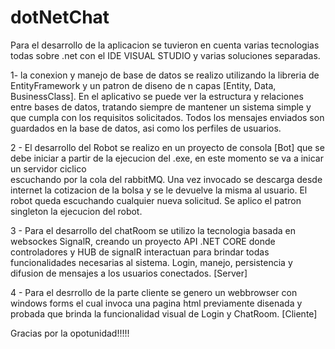 # dotNetChat

Para el desarrollo de la aplicacion se tuvieron en cuenta varias tecnologias todas sobre .net con el IDE VISUAL STUDIO y varias soluciones separadas.

1- la conexion y manejo de base de datos se realizo utilizando la libreria de EntityFramework y un patron de diseno de n capas [Entity, Data, BusinessClass].
En el aplicativo se puede ver la estructura y relaciones entre bases de datos, tratando siempre de mantener un sistema simple y que cumpla con los requisitos solicitados.
Todos los mensajes enviados son guardados en la base de datos, asi como los perfiles de usuarios.


2 - El desarrollo del Robot se realizo en un proyecto de consola [Bot] que se debe iniciar a partir de la ejecucion del .exe, en este momento se va a inicar un servidor ciclico  
escuchando por la cola del rabbitMQ. Una vez  invocado se descarga desde internet la cotizacion de la bolsa y se le devuelve la misma al usuario. El robot queda escuchando cualquier 
nueva solicitud. Se aplico el patron singleton la ejecucion del robot.

3 - Para el desarrollo del chatRoom se utilizo la tecnologia basada en websockes SignalR, creando un proyecto API .NET CORE donde controladores y HUB de signalR interactuan para brindar todas funcionalidades necesarias al sistema. Login, manejo, persistencia y difusion de mensajes a los usuarios conectados. [Server]

4 - Para el desrrollo de la parte cliente se genero un webbrowser con windows forms el cual invoca una pagina html previamente disenada y probada que brinda la funcionalidad visual de Login y ChatRoom.
[Cliente]

Gracias por la opotunidad!!!!!